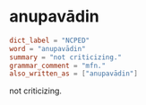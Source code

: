 # anupavādin

``` toml
dict_label = "NCPED"
word = "anupavādin"
summary = "not criticizing."
grammar_comment = "mfn."
also_written_as = ["anupavādin"]
```

not criticizing.

